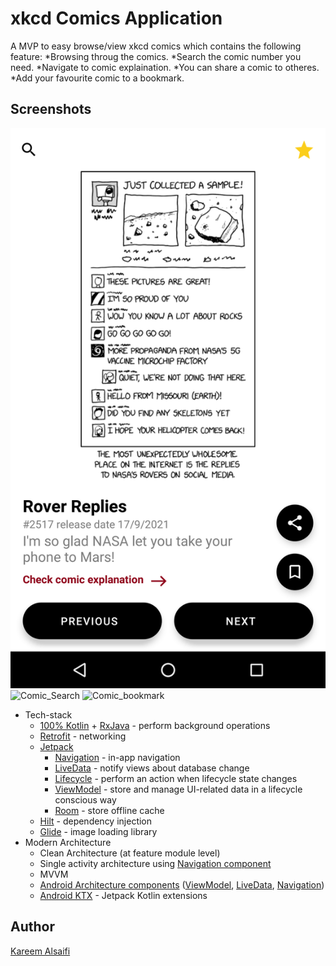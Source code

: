 # xkcd Comics Application
A MVP to easy browse/view xkcd comics which contains the following feature:
  *Browsing throug the comics.
  *Search the comic number you need.
  *Navigate to comic explaination.
  *You can share a comic to otheres.
  *Add your favourite comic to a bookmark.
  
  Screenshots
-----------
![Comic_browsing](screenshots/Screenshot_1632037125.png "view/browse comics")
![Comic_Search](screenshots/phone_plant_detail.png "Search a comic with it's number")
![Comic_bookmark](Screenshot_1632037199.png "Checkout your bookmark with favourite comics")

* Tech-stack
    * [100% Kotlin](https://kotlinlang.org/) + [RxJava](https://github.com/ReactiveX/RxAndroid) - perform background operations
    * [Retrofit](https://square.github.io/retrofit/) - networking
    * [Jetpack](https://developer.android.com/jetpack)
        * [Navigation](https://developer.android.com/topic/libraries/architecture/navigation/) - in-app navigation
        * [LiveData](https://developer.android.com/topic/libraries/architecture/livedata) - notify views about database change
        * [Lifecycle](https://developer.android.com/topic/libraries/architecture/lifecycle) - perform an action when lifecycle state changes
        * [ViewModel](https://developer.android.com/topic/libraries/architecture/viewmodel) - store and manage UI-related data in a lifecycle conscious way
        * [Room](https://developer.android.com/jetpack/androidx/releases/room) - store offline cache
    * [Hilt](https://developer.android.com/training/dependency-injection/hilt-android) - dependency injection
    * [Glide](https://github.com/bumptech/glide) - image loading library
* Modern Architecture
    * Clean Architecture (at feature module level)
    * Single activity architecture using [Navigation component](https://developer.android.com/guide/navigation/navigation-getting-started)
    * MVVM
    * [Android Architecture components](https://developer.android.com/topic/libraries/architecture) ([ViewModel](https://developer.android.com/topic/libraries/architecture/viewmodel), [LiveData](https://developer.android.com/topic/libraries/architecture/livedata), [Navigation](https://developer.android.com/jetpack/androidx/releases/navigation))
    * [Android KTX](https://developer.android.com/kotlin/ktx) - Jetpack Kotlin extensions

## Author
[Kareem Alsaifi](https://github.com/siifii)
